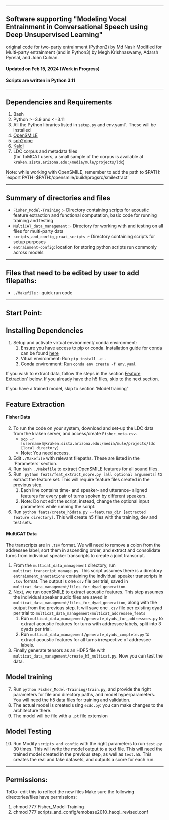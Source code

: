 ------------------------------------------------------------------------------------------
Software supporting "Modeling Vocal Entrainment in Conversational Speech using Deep Unsupervised Learning"
------------------------------------------------------------------------------------------

original code for two-party entrainment (Python2) by Md Nasir 
Modified for Multi-party entrainment (and in Python3)  by Megh Krishnaswamy, Adarsh Pyrelal, and John Culnan.


#### Updated on Feb 15, 2024 (Work in Progress)

#### Scripts are written in Python 3.11


------------
Dependencies and Requirements
------------
1. Bash
2. Python >=3.9 and <=3.11
3. All the Python libraries listed in `setup.py` and env.yaml`. These will be installed 
4. [OpenSMILE](https://github.com/audeering/opensmile)
5. [sph2pipe](https://github.com/burrmill/sph2pipe)
6. [Kaldi](https://kaldi-asr.org)
4. LDC corpus and metadata files <br>(for ToMCAT users, a small sample of the corpus is available at `kraken.sista.arizona.edu:/media/mule/projects/ldc`)

Note: while working with OpenSMILE, remember to add the path to $PATH: `export PATH=$PATH:<path to opensmile dir>/opensmile/build/progsrc/smilextract`

------------------------
Summary of directories and files
--------------------------------

- `Fisher_Model-Training` :- Directory containing scripts for acoustic feature extraction and functional computation, basic code for running training and testing
- `MultiCAT_data_management` :- Directory for working with and testing on all files for multi-party data
- `scripts_and_config`, `praat_scripts` :- Directory containing scripts for setup purposes
- `entrainment-config`: location for storing python scripts run commonly across models

------------------------
Files that need to be edited by user to add filepaths:
------------------------

- `./Makefile` :- quick run code

------------------------
Start Point:
------------------------

## Installing Dependencies
1. Setup and activate virtual environment/ conda environment:
    1. Ensure you have access to pip or conda. Installation guide for conda can be found [here](https://docs.conda.io/projects/conda/en/latest/user-guide/install/linux.html)
    2. Vitual environment: Run `pip install -e .`
    3. Conda environment: Run `conda env create -f env.yaml`

If you wish to extract data, follow the steps in the section [Feature Extraction](#feature-extraction)' below. If you already have the h5 files, skip to the next section.

If you have a trained model, skip to section 'Model training'   

## Feature Extraction

#### Fisher Data
2. To run the code on your system, download and set-up the LDC data from the kraken server, and access/create `Fisher_meta.csv`.
    - `scp -r [username]@kraken.sista.arizona.edu:/media/mule/projects/ldc [local directory]`
    - Note: You need access.
3. Edit `./Makefile` with relevant filepaths. These are listed in the 'Parameters' section.
4. Run `bash ./Makefile` to extract OpenSMILE features for all sound files.
5. Run ` python feats/feat_extract_nopre.py [all optional arguments]` to extract the feature set. This will require feature files created in the previous step.
    1. Each line contains time- and speaker- and utterance- aligned features for every pair of turns spoken by different speakers.
    2. Note: Do not edit the script, instead, change the optional input parameters while running the script.
6. Run `python feats/create_h5data.py --features_dir [extracted feature directory]`. This will create h5 files with the training, dev and test sets.

#### MultiCAT Data

The transcripts are in `.tsv` format. We will need to remove a colon from the addressee label, sort them in ascending order, and extract and consolidate turns from individual speaker transcripts to create a joint transcript.

1. From the `multicat_data_management` directory, run `multicat_transcript_manage.py`. This script assumes there is a directory   `entrainment_annotations` containing the individual speaker transcripts in `.tsv` format. The output is one `csv` file per trial, saved in `multicat_data_management/files_for_dyad_generation`.
2. Next, we run openSMILE to extract acoustic features. This step assumes the individual speaker audio files are saved in `multicat_data_management/files_for_dyad_generation`, along with the output from the previous step. It will save one `.csv` file per existing dyad per trial to `multicat_data_management/multicat_addressee_feats`
    1. Run `multicat_data_management/generate_dyads_for_addressees.py` to extract acoustic features for turns with addressee labels, split into 3 dyads per trial. 
    2. Run `multicat_data_management/generate_dyads_complete.py` to extract acoustic features for all turns irrespective of addressee labels.
3. Finally generate tensors as an HDF5 file with `multicat_data_management/create_h5_multicat.py`. Now you can test the data.

## Model training
7. Run `python Fisher_Model-Training/train.py`, and provide the right parameters for file and directory paths, and model hyperparameters. You will need the h5 data files for training and validation.
8. The actual model is created using `ecdc.py`: you can make changes to the architecture there.
9. The model will be file with a `.pt` file extension

## Model Testing
10. Run Modify `scripts_and_config` with the right parameters to run `test.py` 30 times. This will write the model output to a text file. This will need the trained model created in the previous step, as well as `test.h5`. This creates the real and fake datasets, and outputs a score for each run.

------------------------
Permissions:
------------------------
ToDo- edit this to reflect the new files
Make sure the following directories/files have permissions:
1. chmod 777 Fisher_Model-Training
2. chmod 777 scripts_and_config/emobase2010_haoqi_revised.conf
